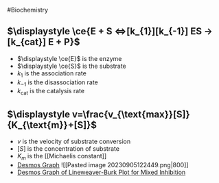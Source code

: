 #Biochemistry 
## $\displaystyle \ce{E + S <=>[k_{1}][k_{-1}] ES ->[k_{cat}] E + P}$
* $\displaystyle \ce{E}$ is the enzyme
* $\displaystyle \ce{S}$ is the substrate
* $\displaystyle k_{1}$ is the association rate
* $\displaystyle k_{-1}$ is the disassociation rate
* $\displaystyle k_{\text{cat}}$ is the catalysis rate

## $\displaystyle v=\frac{v_{\text{max}}[S]}{K_{\text{m}}+[S]}$
* $\displaystyle v$ is the velocity of substrate conversion
* $\displaystyle [S]$ is the concentration of substrate
* $\displaystyle K_{m}$ is the [[Michaelis constant]]
* [Desmos Graph](https://www.desmos.com/calculator/hsf6rcwguj)
![[Pasted image 20230905122449.png|800]]
* [Desmos Graph of Lineweaver-Burk Plot for Mixed Inhibition](https://www.desmos.com/calculator/0dttqhlvum)